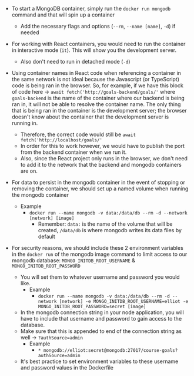 * To start a MongoDB container, simply run the `docker run mongodb` command and that will spin up a container
  * Add the necessary flags and options (`--rm`, `--name [name]`, `-d`) if needed

* For working with React containers, you would need to run the container in interactive mode (`it`). This will show you the development server.
  * Also don't need to run in detached mode (`-d`) 

* Using container names in React code when referencing a container in the same network is not ideal because the Javascript (or TypeScript) code is being ran in the browser. So, for example, if we have this block of code here -> `await fetch('http://goals-backend/goals/'` where `goals-backend` is the name of the container where our backend is being ran in, it will not be able to resolve the container name. The only thing that is being ran in the container is the development server; the browser doesn't know about the container that the development server is running in.
  * Therefore, the correct code would still be `await fetch('http://localhost/goals/'`
  * In order for this to work however, we would have to publish the port from the backend container when we run it.
  * Also, since the React project only runs in the browser, we don't need to add it to the network that the backend and mongodb containers are on.

* For data to persist in the mongodb container in the event of stopping or removing the container, we should set up a named volume when running the mongodb container
  * Example
    * `docker run --name mongodb -v data:/data/db --rm -d --network [network] [image]`
      * Remember: `data:` is the name of the volume that will be created, `/data/db` is where mongodb writes its data files by default

* For security reasons, we should include these 2 environment variables in the `docker run` of the mongodb image command to limit access to our mongodb database: `MONGO_INITDB_ROOT_USERNAME` & `MONGO_INITDB_ROOT_PASSWORD`
  * You will set them to whatever username and password you would like.
    * Example
      * `docker run --name mongodb -v data:/data/db --rm -d --network [network] -e MONGO_INITDB_ROOT_USERNAME=elliot -e MONGO_INITDB_ROOT_PASSWORD=secret [image]`
  * In the mongodb connection string in your node application, you will have to include that username and password to gain access to the database.
  * Make sure that this is appended to end of the connection string as well -> `?authSource=admin`
    * Example
      * `* mongodb://elliot:secret@mongodb:27017/course-goals?authSource=admin`
  * It's best practice to set environment variables to these username and password values in the Dockerfile